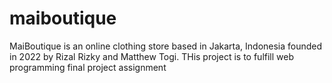 # maiboutique
 MaiBoutique is an online clothing store based in Jakarta, Indonesia founded in 2022 by Rizal Rizky and Matthew Togi. THis project is to fulfill web programming final project assignment
